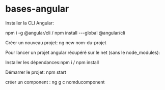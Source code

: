 # bases-angular


    

	
Installer la CLI Angular: 


npm i -g @angular/cli / npm install ---global @angular/cli

Créer un nouveau projet: ng new nom-du-projet


Pour lancer un projet angular récupéré sur le net (sans le node_modules): 


Installer les dépendances:npm i / npm install

Démarrer le projet: npm start 

créer un component : ng g c nomducomponent

